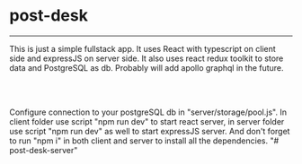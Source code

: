 # post-desk
---
This is just a simple fullstack app. It uses React with typescript on client side and expressJS on server side. It also uses react redux toolkit to store data and PostgreSQL as db. Probably will add apollo graphql in the future.

<br>
<br>

Configure connection to your postgreSQL db in "server/storage/pool.js".
In client folder use script "npm run dev" to start react server, in server folder use script "npm run dev" as well to start expressJS server. And don't forget to run "npm i" in both client and server to install all the dependencies.
"# post-desk-server" 
